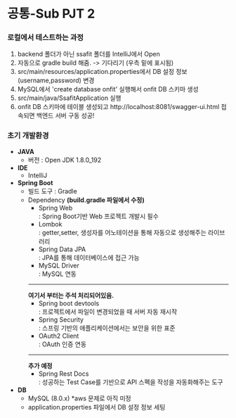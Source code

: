 # 공통-Sub PJT 2
### 로컬에서 테스트하는 과정
1. backend 폴더가 아닌 ssafit 폴더를 IntelliJ에서 Open
2. 자동으로 gradle build 해줌. -> 기다리기 (우측 밑에 표시됨)
3. src/main/resources/application.properties에서 DB 설정 정보(username,password) 변경
4. MySQL에서 'create database onfit' 실행해서 onfit DB 스키마 생성
5. src/main/java/SsafitApplication 실행
6. onfit DB 스키마에 테이블 생성되고 http://localhost:8081/swagger-ui.html 접속되면 백엔드 서버 구동 성공!


### 초기 개발환경

- **JAVA**
    - 버전 : Open JDK 1.8.0_192
- **IDE**
    - IntelliJ
- **Spring Boot**
    - 빌드 도구 : Gradle
    - Dependency **(build.gradle 파일에서 수정)**
        - Spring Web      
        : Spring Boot기반 Web 프로젝트 개발시 필수
         - Lombok      
        : getter,setter, 생성자를 어노테이션을 통해 자동으로 생성해주는 라이브러리
        - Spring Data JPA      
        : JPA를 통해 데이터베이스에 접근 가능
        - MySQL Driver     
        : MySQL 연동
        --------
        **여기서 부터는 주석 처리되어있음.**
        - Spring boot devtools      
        : 프로젝트에서 파일이 변경되었을 때 서버 자동 재시작
        - Spring Security    
        : 스프링 기반의 애플리케이션에서는 보안을 위한 표준
        - OAuth2 Client    
        : OAuth 인증 연동
        --------
        **추가 예정**
        - Spring Rest Docs     
        : 성공하는 Test Case를 기반으로 API 스펙을 작성을 자동화해주는 도구
- **DB**
    - MySQL (8.0.x) *aws 문제로 아직 미정
    - application.properties 파일에서 DB 설정 정보 세팅

